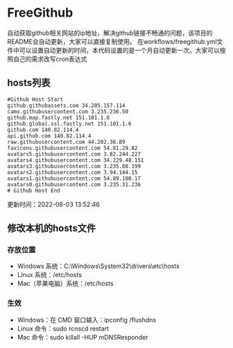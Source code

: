 # FreeGithub
自动获取github相关网站的ip地址，解决github链接不畅通的问题，该项目的README会自动更新，大家可以直接复制使用。
在workflows/freegithub.yml文件中可以设置自动更新的时间，本代码设置的是一个月自动更新一次。大家可以按照自己的需求改写cron表达式

## hosts列表
```base
#Github Host Start
github.githubassets.com 34.205.157.114
camo.githubusercontent.com 3.235.236.50
github.map.fastly.net 151.101.1.6
github.global.ssl.fastly.net 151.101.1.6
github.com 140.82.114.4
api.github.com 140.82.114.4
raw.githubusercontent.com 44.202.36.89
favicons.githubusercontent.com 54.81.29.82
avatars5.githubusercontent.com 3.82.244.227
avatars4.githubusercontent.com 34.229.48.151
avatars3.githubusercontent.com 3.235.88.199
avatars2.githubusercontent.com 3.94.144.15
avatars1.githubusercontent.com 54.89.100.17
avatars0.githubusercontent.com 3.235.31.236
# Github Host End
```

更新时间：2022-08-03 13:52:46

## 修改本机的hosts文件
### 存放位置
* Windows 系统：C:\Windows\System32\drivers\etc\hosts
* Linux 系统：/etc/hosts
* Mac（苹果电脑）系统：/etc/hosts

### 生效
* Windows：在 CMD 窗口输入：ipconfig /flushdns
* Linux 命令：sudo rcnscd restart
* Mac 命令：sudo killall -HUP mDNSResponder